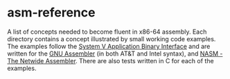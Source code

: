 # asm-reference

A list of concepts needed to become fluent in x86-64 assembly. Each directory
contains a concept illustrated by small working code examples. The examples
follow the [System V Application Binary
Interface](https://www.uclibc.org/docs/psABI-x86_64.pdf) and are written for
the [GNU Assembler](https://sourceware.org/binutils/docs/as/) (in both AT&T and
Intel syntax), and [NASM - The Netwide
Assembler](https://www.nasm.us/xdoc/2.14.02/html/nasmdoc0.html). There are also
tests written in C for each of the examples.
